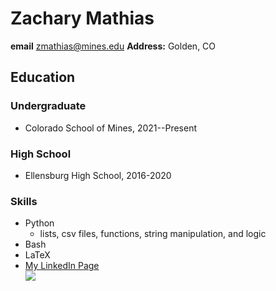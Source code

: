 # Zachary Mathias
**email** zmathias@mines.edu 
**Address:** Golden, CO
## Education
### Undergraduate
- Colorado School of Mines, 2021--Present
### High School
- Ellensburg High School, 2016-2020
### Skills
* Python
    * lists, csv files, functions, string manipulation, and logic
* Bash
* LaTeX
* [My LinkedIn Page](https://www.linkedin.com/in/zachary-mathias-5703b3220/)
<br> ![](https://bloximages.chicago2.vip.townnews.com/dailyrecordnews.com/content/tncms/assets/v3/editorial/a/d5/ad5f0207-1158-555d-b703-d3aa69e2a490/5ed938a85b7ac.image.jpg)
